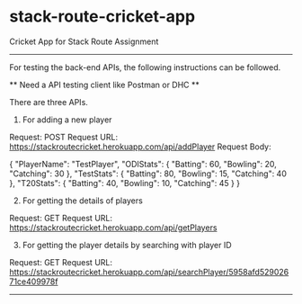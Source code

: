# stack-route-cricket-app
Cricket App for Stack Route Assignment

***********************************************************************************************************
For testing the back-end APIs, the following instructions can be followed.

** Need a API testing client like Postman or DHC **

There are three APIs.

1. For adding a new player
 
Request: POST
Request URL: https://stackroutecricket.herokuapp.com/api/addPlayer
Request Body: 

{
    "PlayerName": "TestPlayer",
    "ODIStats": {
    	"Batting": 60,
    	"Bowling": 20,
    	"Catching": 30
    },
    "TestStats": {
    	"Batting": 80,
    	"Bowling": 15,
    	"Catching": 40
    },
    "T20Stats": {
    	"Batting": 40,
    	"Bowling": 10,
    	"Catching": 45
    }
}

2. For getting the details of players

Request: GET
Request URL: https://stackroutecricket.herokuapp.com/api/getPlayers

3. For getting the player details by searching with player ID

Request: GET
Request URL: https://stackroutecricket.herokuapp.com/api/searchPlayer/5958afd52902671ce409978f

***********************************************************************************************************
